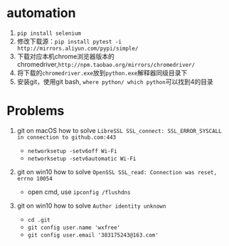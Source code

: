 # automation
1. `pip install selenium`
2. 修改下载源：`pip install pytest -i http://mirrors.aliyun.com/pypi/simple/`
3. 下载对应本机chrome浏览器版本的chromedriver,`http://npm.taobao.org/mirrors/chromedriver/`
4. 将下载的`chromedriver.exe`放到`python.exe`解释器同级目录下
5. 安装git，使用git bash, `where python/ which python`可以找到4的目录


# Problems
1. git on macOS how to solve `LibreSSL SSL_connect: SSL_ERROR_SYSCALL in connection to github.com:443`
    - `networksetup -setv6off Wi-Fi`
    - `networksetup -setv6automatic Wi-Fi`
    
2. git on win10 how to solve `OpenSSL SSL_read: Connection was reset, errno 10054`
    - open cmd, use `ipconfig /flushdns`
    
3. git on win10 how to solve `Author identity unknown`
    - `cd .git`
    - `git config user.name 'wxfree'`
    - `git config user.email '383175243@163.com'`
    
